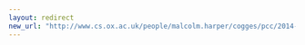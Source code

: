 ```yaml
---
layout: redirect
new_url: "http://www.cs.ox.ac.uk/people/malcolm.harper/cogges/pcc/2014-09/index.html"
---
```

